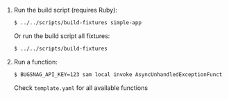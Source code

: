1. Run the build script (requires Ruby):
    ```sh
    $ ../../scripts/build-fixtures simple-app
    ```

    Or run the build script all fixtures:

    ```sh
    $ ../../scripts/build-fixtures
    ```

1. Run a function:
    ```sh
    $ BUGSNAG_API_KEY=123 sam local invoke AsyncUnhandledExceptionFunction --event events/async/unhandled-exception.json
    ```

    Check `template.yaml` for all available functions
